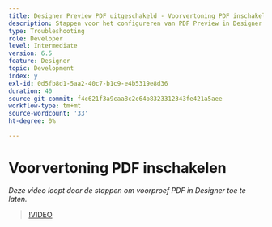 ```yaml
---
title: Designer Preview PDF uitgeschakeld - Voorvertoning PDF inschakelen
description: Stappen voor het configureren van PDF Preview in Designer
type: Troubleshooting
role: Developer
level: Intermediate
version: 6.5
feature: Designer
topic: Development
index: y
exl-id: 0d5fb8d1-5aa2-40c7-b1c9-e4b5319e8d36
duration: 40
source-git-commit: f4c621f3a9caa8c2c64b8323312343fe421a5aee
workflow-type: tm+mt
source-wordcount: '33'
ht-degree: 0%

---
```


# Voorvertoning PDF inschakelen

*Deze video loopt door de stappen om voorproef PDF in Designer toe te laten.*

>[!VIDEO](https://video.tv.adobe.com/v/335500?quality=12&learn=on)
